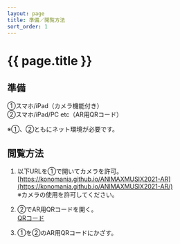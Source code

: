 ```yaml
---
layout: page
title: 準備／閲覧方法
sort_order: 1
---
```

# {{ page.title }}

## 準備

①スマホ/iPad（カメラ機能付き）  
②スマホ/iPad/PC etc（AR用QRコード）

※①、②ともにネット環境が必要です。

## 閲覧方法

1. 以下URLを①で開いてカメラを許可。  
[https://konomania.github.io/ANIMAXMUSIX2021-AR](https://konomania.github.io/ANIMAXMUSIX2021-AR/)  
※カメラの使用を許可してください。

2. ②でAR用QRコードを開く。  
[QRコード](qrcode)

3. ①を②のAR用QRコードにかざす。
